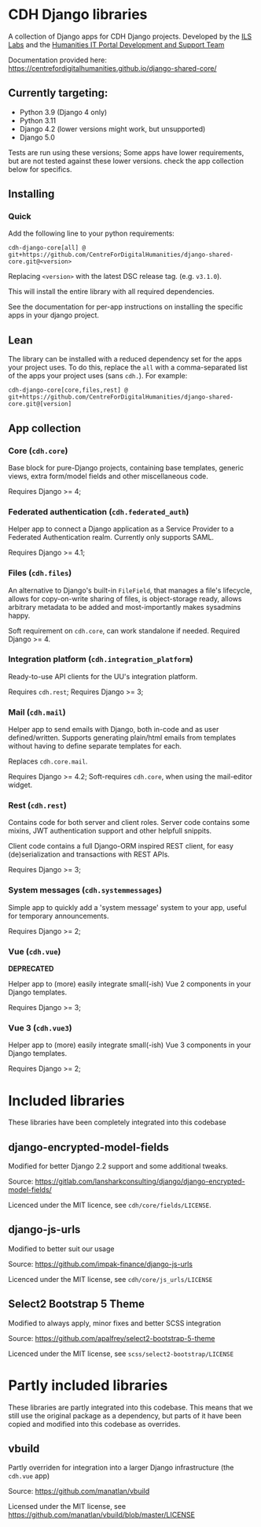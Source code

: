 # CDH Django libraries

A collection of Django apps for CDH Django projects. Developed by the 
[ILS Labs](https://github.com/UiL-OTS-labs) and the 
[Humanities IT Portal Development and Support Team](https://github.com/orgs/CentreForDigitalHumanities/teams/portal-development)

Documentation provided here: https://centrefordigitalhumanities.github.io/django-shared-core/

## Currently targeting:
- Python 3.9 (Django 4 only)
- Python 3.11
- Django 4.2 (lower versions might work, but unsupported)
- Django 5.0

Tests are run using these versions; Some apps have lower requirements, but are 
not tested against these lower versions. check the app collection below for
specifics.

## Installing

### Quick

Add the following line to your python requirements:

``cdh-django-core[all] @ git+https://github.com/CentreForDigitalHumanities/django-shared-core.git@<version>``

Replacing ``<version>`` with the latest DSC release tag. (e.g. ``v3.1.0``).

This will install the entire library with all required dependencies.

See the documentation for per-app instructions on installing the specific apps 
in your django project.

## Lean

The library can be installed with a reduced dependency set for the apps your
project uses. To do this, replace the ``all`` with a comma-separated list of
the apps your project uses (sans ``cdh.``). For example:

``cdh-django-core[core,files,rest] @ git+https://github.com/CentreForDigitalHumanities/django-shared-core.git@[version]``


## App collection

### Core (``cdh.core``)

Base block for pure-Django projects, containing base templates, generic views,
extra form/model fields and other miscellaneous code.

Requires Django >= 4;

### Federated authentication (``cdh.federated_auth``)

Helper app to connect a Django application as a Service Provider to a Federated
Authentication realm. Currently only supports SAML.

Requires Django >= 4.1;

### Files (``cdh.files``)

An alternative to Django's built-in `FileField`, that manages a file's 
lifecycle, allows for copy-on-write sharing of files, is object-storage ready,
allows arbitrary metadata to be added and most-importantly makes sysadmins 
happy.

Soft requirement on ``cdh.core``, can work standalone if needed.
Required Django >= 4.

### Integration platform (``cdh.integration_platform``)

Ready-to-use API clients for the UU's integration platform.

Requires ``cdh.rest``;
Requires Django >= 3;

### Mail (``cdh.mail``)

Helper app to send emails with Django, both in-code and as user defined/written. Supports generating plain/html
emails from templates without having to define separate templates for each.

Replaces `cdh.core.mail`.

Requires Django >= 4.2;
Soft-requires `cdh.core`, when using the mail-editor widget.

### Rest (``cdh.rest``)

Contains code for both server and client roles. Server code contains some mixins,
JWT authentication support and other helpfull snippits.

Client code contains a full Django-ORM inspired REST client, for easy
(de)serialization and transactions with REST APIs.

Requires Django >= 3;

### System messages (``cdh.systemmessages``)

Simple app to quickly add a 'system message' system to your app, useful for
temporary announcements. 

Requires Django >= 2;

### Vue (``cdh.vue``)

**DEPRECATED**

Helper app to (more) easily integrate small(-ish) Vue 2 components in your Django
templates.

Requires Django >= 3;

### Vue 3 (``cdh.vue3``)

Helper app to (more) easily integrate small(-ish) Vue 3 components in your Django
templates.

Requires Django >= 2;

# Included libraries
These libraries have been completely integrated into this codebase

## django-encrypted-model-fields 
Modified for better Django 2.2 support and some additional tweaks.

Source: https://gitlab.com/lansharkconsulting/django/django-encrypted-model-fields/

Licenced under the MIT licence, see `cdh/core/fields/LICENSE`.

## django-js-urls
Modified to better suit our usage

Source: https://github.com/impak-finance/django-js-urls

Licenced under the MIT license, see `cdh/core/js_urls/LICENSE`

## Select2 Bootstrap 5 Theme
Modified to always apply, minor fixes and better SCSS integration

Source: https://github.com/apalfrey/select2-bootstrap-5-theme

Licenced under the MIT license, see `scss/select2-bootstrap/LICENSE`

# Partly included libraries
These libraries are partly integrated into this codebase. 
This means that we still use the original package as a dependency, but parts of it have been copied and 
modified into this codebase as overrides. 

## vbuild
Partly overriden for integration into a larger Django infrastructure (the ``cdh.vue`` app)

Source: https://github.com/manatlan/vbuild

Licensed under the MIT license, see https://github.com/manatlan/vbuild/blob/master/LICENSE
